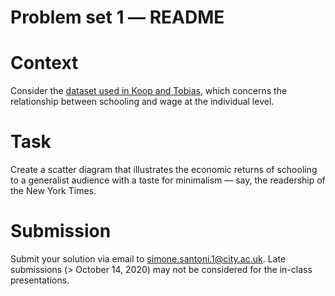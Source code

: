 # Problem set 1 ― README

# Context

Consider the [dataset used in Koop and Tobias](https://github.com/simoneSantoni/data-viz-smm635/tree/master/data/koopAndTobias), which concerns the relationship between schooling and wage at the individual level.

# Task

Create a scatter diagram that illustrates the economic returns of schooling to a
generalist audience with a taste for minimalism ― say, the readership of the New
York Times.

# Submission

Submit your solution via email to simone.santoni.1@city.ac.uk. Late submissions (> October 14, 2020) may not be considered for the in-class presentations.
